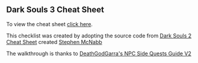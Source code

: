 ## Dark Souls 3 Cheat Sheet

To view the cheat sheet [click here](http://zkjellberg.github.io/dark-souls-3-cheat-sheet/).

This checklist was created by adopting the source code from [Dark Souls 2 Cheat Sheet](https://github.com/smcnabb/dark-souls-2-cheat-sheet/tree/gh-pages) created [Stephen McNabb](https://github.com/smcnabb)

The walkthrough is thanks to [DeathGodGarra's NPC Side Quests Guide V2](http://www.gamefaqs.com/boards/168566-dark-souls-iii/73599466)
